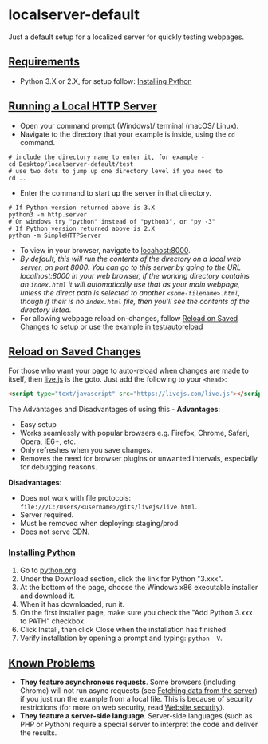 # localserver-default
Just a default setup for a localized server for quickly testing webpages.

## [Requirements](#)
- Python 3.X or 2.X, for setup follow: [Installing Python](#installing-python)

## [Running a Local HTTP Server](#)
- Open your command prompt (Windows)/ terminal (macOS/ Linux).
- Navigate to the directory that your example is inside, using the `cd` command.
```shell
# include the directory name to enter it, for example -
cd Desktop/localserver-default/test
# use two dots to jump up one directory level if you need to
cd ..
```
- Enter the command to start up the server in that directory.
```shell
# If Python version returned above is 3.X
python3 -m http.server
# On windows try "python" instead of "python3", or "py -3"
# If Python version returned above is 2.X
python -m SimpleHTTPServer
```
- To view in your browser, navigate to [locahost:8000](http://locahost:8000/). 
- _By default, this will run the contents of the directory on a local web server, on port 8000. You can go to this server by going to the URL localhost:8000 in your web browser, if the working directory contains an `index.html` it will automatically use that as your main webpage, unless the direct path is selected to another `<some-filename>.html`, though if their is no `index.html` file, then you'll see the contents of the directory listed._
- For allowing webpage reload on-changes, follow [Reload on Saved Changes](#reload-on-saved-changes) to setup or use the example in [test/autoreload](test/autoreload)

## [Reload on Saved Changes](#)
For those who want your page to auto-reload when changes are made to itself, then [live.js](http://livejs.com/) is the goto. 
Just add the following to your `<head>`:
```html
<script type="text/javascript" src="https://livejs.com/live.js"></script>
```

The Advantages and Disadvantages of using this - 
__Advantages__:
- Easy setup
- Works seamlessly with popular browsers e.g. Firefox, Chrome, Safari, Opera, IE6+, etc.
- Only refreshes when you save changes.
- Removes the need for browser plugins or unwanted intervals, especially for debugging reasons.

__Disadvantages__:
- Does not work with file protocols: `file:///C:/Users/<username>/gits/livejs/live.html`.
- Server required.
- Must be removed when deploying: staging/prod
- Does not serve CDN.

### [Installing Python](#)
1. Go to [python.org](https://www.python.org/)
2. Under the Download section, click the link for Python "3.xxx".
3. At the bottom of the page, choose the Windows x86 executable installer and download it.
4. When it has downloaded, run it.
5. On the first installer page, make sure you check the "Add Python 3.xxx to PATH" checkbox.
6. Click Install, then click Close when the installation has finished.
7. Verify installation by opening a prompt and typing: `python -V`.

## [Known Problems](#)
- __They feature asynchronous requests__. Some browsers (including Chrome) will not run async requests (see [Fetching data from the server](https://developer.mozilla.org/en-US/docs/Learn/JavaScript/Client-side_web_APIs/Fetching_data)) if you just run the example from a local file. This is because of security restrictions (for more on web security, read [Website security](https://developer.mozilla.org/en-US/docs/Learn/Server-side/First_steps/Website_security)).
- __They feature a server-side language__. Server-side languages (such as PHP or Python) require a special server to interpret the code and deliver the results.
